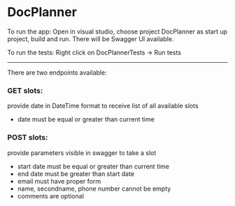 # DocPlanner

 To run the app: Open in visual studio, choose project DocPlanner as start up project, build and run. There will be Swagger UI available.
 
 To run the tests: Right click on DocPlannerTests -> Run tests

--------

 There are two endpoints available: 
### GET  slots: 
provide date in DateTime format to receive list of all available slots
- date must be equal or greater than current time

### POST slots: 
provide parameters visible in swagger to take a slot
- start date must be equal or greater than current time
- end date must be greater than start date
- email must have proper form
- name, secondname, phone number cannot be empty
- comments are optional
